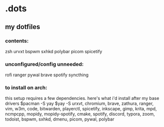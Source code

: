 # .dots
## my dotfiles

### contents:
zsh
urvxt
bspwm
sxhkd
polybar
picom
spicetify

### unconfigured/config unneeded:
rofi
ranger
pywal
brave
spotify
syncthing

### to install on arch:
this setup requires a few dependencies. here's what i'd install after my base drivers
    $pacman -S yay
    $yay -S urxvt, chromium, brave, zathura, ranger, vim, w3m, code, bitwarden, playerctl, spicetify, inkscape, gimp, krita, mpd, ncmpcpp, mopidy, mopidy-spotify, cmake, spotify, discord, typora, zoom, todoist, bspwm, sxhkd, dmenu, picom, pywal, polybar
